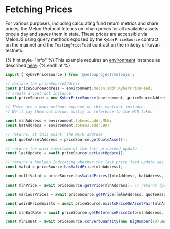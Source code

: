 # Fetching Prices

For various purposes, including calculating fund return metrics and share prices, the Melon Protocol fetches on-chain prices for all available assets once a day and saves them in state. These prices are accessible via MelonJS using query methods exposed by the  `KyberPriceSource` contract on the mainnet and the `TestingPriceFeed` contract on the rinkeby or kovan testnets.

{% hint style="info" %}
This example requires an [environment](../building-blocks/environment/) instance as described [here](../building-blocks/environment/).
{% endhint %}

```javascript
import { KyberPriceSource } from '@melonproject/melonjs';

// declare the priceSourceAddress 
const priceSourceAddress = environment.melon.addr.KyberPriceFeed;
// create a contract instance
const priceSource = new KyberPriceSource(environment, priceSourceAddress);

// There are a many methods exposed on this contract instance.
// We'll lay them out below, mostly in reference to the MLN token

const mlnAddress = environment.tokens.addr.MLN;
const batAddress = environment.tokens.addr.BAT

// returns, at this point, the WETH address
const quoteAssetAddress = priceSource.getQuoteAsset(); 

// returns the unix timestamp of the last pricefeed update
const lastUpdate = await priceSource.getLastUpdate(); 

// returns a boolean indicating whether the last price feed update was successful
const valid = priceSource.hasValidPrice(mlnAddress); 

const multiValid = priceSource.hasValidPrices([mlnAddress, batAddress, quoteAssetAddress]); // makes the same call as above on an array of tokens

const mlnPrice = await priceSource.getPrice(mlnAddress); // returns {price: bigNumber, timestamp: date}

const variousPrices = await priceSource.getPrice([mlnAddress, quoteAssetAddress, batAddress]); // returns an array of price objects like the method directly above

const weirdPriceExists = await priceSource.existsPriceOnAssetPair(mlnAddress, batAddress); // returns a boolean if this asset pair exists in the price feed

const mlnBatRate = await priceSource.getReferencePriceInfo(mlnAddress, batAddress); // returns the { price: BigNumber, decimals: number } relative to the pair passed to the method

const mlnInBat = await priceSource.convertQuantity(new BigNumber(10).multipliedBy('1e8'), mlnAddress, batAddress); // returns the number of BAT you'd get for 10 MLN as a BigNumber
```





